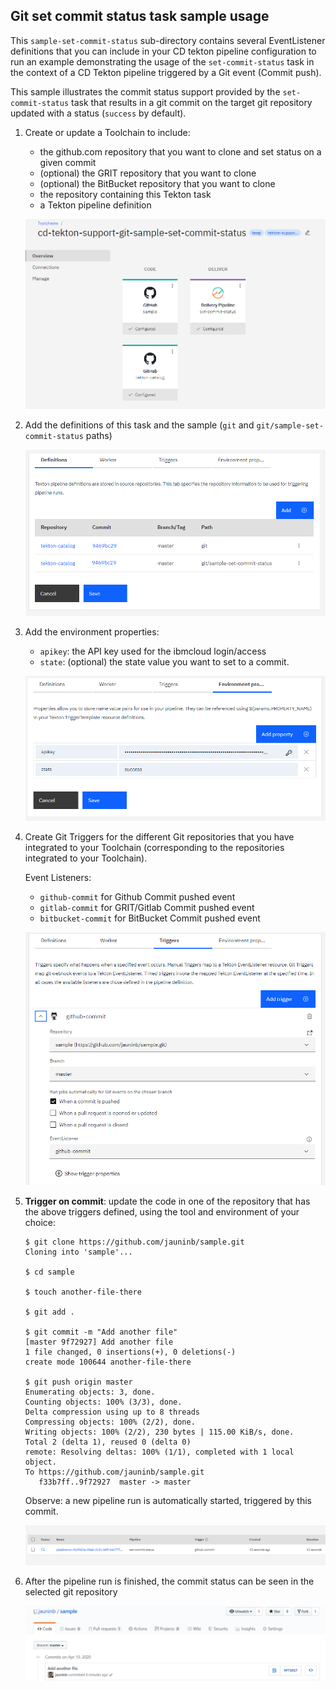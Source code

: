 ## Git set commit status task sample usage ##

This `sample-set-commit-status` sub-directory contains several EventListener definitions that you can include in your CD tekton pipeline configuration to run an example demonstrating the usage of the `set-commit-status` task in the context of a CD Tekton pipeline triggered by a Git event (Commit push).

This sample illustrates the commit status support provided by the `set-commit-status` task that results in a git commit on the target git repository updated with a status (`success` by default).

1) Create or update a Toolchain to include:

   - the github.com repository that you want to clone and set status on a given commit
   - (optional) the GRIT repository that you want to clone
   - (optional) the BitBucket repository that you want to clone
   - the repository containing this Tekton task
   - a Tekton pipeline definition

   ![Toolchain overview](./images/sample-set-commit-status-toolchain-overview.png)

2) Add the definitions of this task and the sample (`git` and `git/sample-set-commit-status` paths)

   ![Tekton pipeline definitions](./images/sample-set-commit-status-tekton-pipeline-definitions.png)

3) Add the environment properties:

   - `apikey`: the API key used for the ibmcloud login/access
   - `state`: (optional) the state value you want to set to a commit. 

   ![Tekton pipeline environment properties](./images/sample-set-commit-status-tekton-pipeline-environment-properties.png)

4) Create Git Triggers for the different Git repositories that you have integrated to your Toolchain (corresponding to the repositories integrated to your Toolchain).
   
   Event Listeners:
    - `github-commit` for Github Commit pushed event
    - `gitlab-commit` for GRIT/Gitlab Commit pushed event
    - `bitbucket-commit` for BitBucket Commit pushed event

   ![Tekton pipeline triggers definition](./images/sample-set-commit-status-tekton-pipeline-triggers.png)


5) **Trigger on commit**: update the code in one of the repository that has the above triggers defined, using the tool and environment of your choice:
  
   ```
   $ git clone https://github.com/jauninb/sample.git
   Cloning into 'sample'...

   $ cd sample

   $ touch another-file-there

   $ git add .

   $ git commit -m "Add another file"
   [master 9f72927] Add another file
   1 file changed, 0 insertions(+), 0 deletions(-)
   create mode 100644 another-file-there

   $ git push origin master
   Enumerating objects: 3, done.
   Counting objects: 100% (3/3), done.
   Delta compression using up to 8 threads
   Compressing objects: 100% (2/2), done.
   Writing objects: 100% (2/2), 230 bytes | 115.00 KiB/s, done.
   Total 2 (delta 1), reused 0 (delta 0)
   remote: Resolving deltas: 100% (1/1), completed with 1 local object.
   To https://github.com/jauninb/sample.git
      f33b7ff..9f72927  master -> master
   ```

   Observe: a new pipeline run is automatically started, triggered by this commit.

   ![Tekton pipeline sample-set-commit-status trigger run on commit event](./images/sample-set-commit-status-trigger-github-commit-event-run.png)

6) After the pipeline run is finished, the commit status can be seen in the selected git repository

   ![Tekton pipeline sample-set-commit-status commit status](./images/sample-set-commit-status-trigger-github-commit-status.png)
